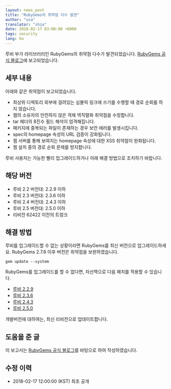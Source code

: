 ```yaml
---
layout: news_post
title: "RubyGems의 취약점 다수 발견"
author: "usa"
translator: "shia"
date: 2018-02-17 03:00:00 +0000
tags: security
lang: ko
---
```


루비 부가 라이브러리인 RubyGems의 취약점 다수가 발견되었습니다.
[RubyGems 공식 블로그](http://blog.rubygems.org/2018/02/15/2.7.6-released.html)에 보고되었습니다.

## 세부 내용

아래와 같은 취약점이 보고되었습니다.

* 최상위 디렉토리 외부에 걸려있는 심볼릭 링크에 쓰기를 수행할 때 경로 순회를 하지 않습니다.
* 잼의 소유자의 안전하지 않은 객체 역직렬화 취약점을 수정합니다.
* tar 헤더의 8진수 필드 해석이 엄격해집니다.
* 패키지에 중복되는 파일이 존재하는 경우 보안 에러를 발생시킵니다.
* spec의 homepage 속성의 URL 검증이 강화됩니다.
* 젬 서버를 통해 보여지는 homepage 속성에 대한 XSS 취약점이 완화됩니다.
* 젬 설치 중의 경로 순회 문제를 방지합니다.

루비 사용자는 가능한 빨리 업그레이드하거나 아래 해결 방법으로 조치하기 바랍니다.

## 해당 버전

* 루비 2.2 버전대: 2.2.9 이하
* 루비 2.3 버전대: 2.3.6 이하
* 루비 2.4 버전대: 2.4.3 이하
* 루비 2.5 버전대: 2.5.0 이하
* 리비전 62422 이전의 트렁크

## 해결 방법

루비를 업그레이드할 수 없는 상황이라면 RubyGems를 최신 버전으로 업그레이드하세요.
RubyGems 2.7.6 이후 버전은 취약점을 보완하였습니다.

```
gem update --system
```

RubyGems를 업그레이드를 할 수 없다면, 차선책으로 다음 패치를 적용할 수 있습니다.

* [루비 2.2.9](https://bugs.ruby-lang.org/attachments/download/7030/rubygems-276-for-ruby22.patch)
* [루비 2.3.6](https://bugs.ruby-lang.org/attachments/download/7029/rubygems-276-for-ruby23.patch)
* [루비 2.4.3](https://bugs.ruby-lang.org/attachments/download/7028/rubygems-276-for-ruby24.patch)
* [루비 2.5.0](https://bugs.ruby-lang.org/attachments/download/7027/rubygems-276-for-ruby25.patch)

개발버전에 대하여는, 최신 리비전으로 업데이트합니다.

## 도움을 준 글

이 보고서는 [RubyGems 공식 블로그](http://blog.rubygems.org/2018/02/15/2.7.6-released.html)를 바탕으로 하여 작성하였습니다.

## 수정 이력

* 2018-02-17 12:00:00 (KST) 최초 공개
